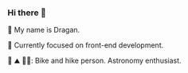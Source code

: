 ### Hi there :wave:

:man: My name is Dragan.

:notebook: Currently focused on front-end development.

:bicyclist: :mountain: 👨‍🚀: Bike and hike person. Astronomy enthusiast.





<!--
**ReaperJolly/ReaperJolly** is a ✨ _special_ ✨ repository because its `README.md` (this file) appears on your GitHub profile.

Here are some ideas to get you started:

- 🔭 I’m currently working on 
- 🌱 I’m currently learning ...
- 👯 I’m looking to collaborate on ...
- 🤔 I’m looking for help with ...
- 💬 Ask me about ...
- 📫 How to reach me: ...
- 😄 Pronouns: ...
- ⚡ Fun fact: ...
-->
